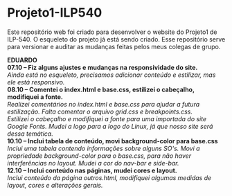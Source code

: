 # **Projeto1-ILP540**
Este repositório web foi criado para desenvolver o website do Projeto1 de ILP-540. 
O esqueleto do projeto já está sendo criado. Esse repositório serve para versionar e auditar as mudanças feitas pelos meus colegas de grupo.

**EDUARDO**<br>
**07.10 – Fiz alguns ajustes e mudanças na responsividade do site.**<br>
*Ainda está no esqueleto, precisamos adicionar conteúdo e estilizar, mas ele está responsivo.*<br>
**08.10 – Comentei o index.html e base.css, estilizei o cabeçalho, modifiquei a fonte.**<br>
*Realizei comentários no index.html e base.css para ajudar a futura estilização. Falta comentar o arquivo grid.css e breakpoints.css.*<br>
*Estilizei o cabeçalho e modifiquei a fonte para uma importada do site Google Fonts. Mudei a logo para a logo do Linux, já que nosso site será dessa temática.*<br>
**10.10 – Inclui tabela de conteúdo, movi background-color para base.css**<br>
*Inclui uma tabela contendo informações sobre alguns SO's. Movi a propriedade background-color para o base.css, para não haver interferências no layout. Mudei a cor do nav-bar e side-bar.*<br>
**12.10 – Inclui conteúdo nas páginas, mudei cores e layout.**<br>
*Inclui conteúdo da página outros.html, modifiquei algumas medidas de layout, cores e alterações gerais.*<br>